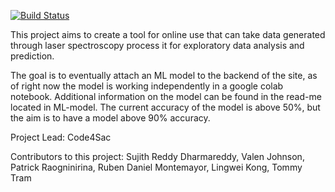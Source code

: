[![Build Status](https://app.travis-ci.com/sujith15/OpenSpecy_project_21.svg?branch=master)](https://app.travis-ci.com/sujith15/OpenSpecy_project_21)

This project aims to create a tool for online use that can take data generated through laser spectroscopy process it for exploratory data analysis and prediction.

The goal is to eventually attach an ML model to the backend of the site, as of right now the model is working independently in a google colab notebook.
Additional information on the model can be found in the read-me located in ML-model.
The current accuracy of the model is above 50%, but the aim is to have a model above 90% accuracy.

Project Lead:
Code4Sac

Contributors to this project:
Sujith Reddy Dharmareddy,
Valen Johnson,
Patrick Raogninirina,
Ruben Daniel Montemayor,
Lingwei Kong,
Tommy Tram
